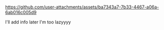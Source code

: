 #     



https://github.com/user-attachments/assets/ba7343a7-7b33-4467-a06a-6ab016c005d9

I'll add info later I'm too lazyyyy
